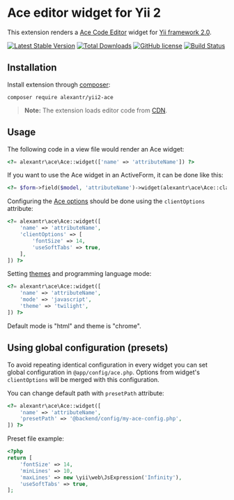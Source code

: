 # Ace editor widget for Yii 2

This extension renders a [Ace Code Editor](https://ace.c9.io/) widget for [Yii framework 2.0](http://www.yiiframework.com).

[![Latest Stable Version](https://img.shields.io/packagist/v/alexantr/yii2-ace.svg)](https://packagist.org/packages/alexantr/yii2-ace)
[![Total Downloads](https://img.shields.io/packagist/dt/alexantr/yii2-ace.svg)](https://packagist.org/packages/alexantr/yii2-ace)
[![GitHub license](https://img.shields.io/badge/license-MIT-blue.svg)](https://raw.githubusercontent.com/alexantr/yii2-ace/master/LICENSE)
[![Build Status](https://travis-ci.org/alexantr/yii2-ace.svg?branch=master)](https://travis-ci.org/alexantr/yii2-ace)

## Installation

Install extension through [composer](http://getcomposer.org/):

```
composer require alexantr/yii2-ace
```

> **Note:** The extension loads editor code from [CDN](https://cdnjs.com/libraries/ace/).

## Usage

The following code in a view file would render an Ace widget:

```php
<?= alexantr\ace\Ace::widget(['name' => 'attributeName']) ?>
```

If you want to use the Ace widget in an ActiveForm, it can be done like this:

```php
<?= $form->field($model, 'attributeName')->widget(alexantr\ace\Ace::className()) ?>
```

Configuring the [Ace options](https://github.com/ajaxorg/ace/wiki/Configuring-Ace) should be done
using the `clientOptions` attribute:

```php
<?= alexantr\ace\Ace::widget([
    'name' => 'attributeName',
    'clientOptions' => [
        'fontSize' => 14,
        'useSoftTabs' => true,
    ],
]) ?>
```

Setting [themes](https://github.com/ajaxorg/ace/tree/master/lib/ace/theme) and programming language mode:

```php
<?= alexantr\ace\Ace::widget([
    'name' => 'attributeName',
    'mode' => 'javascript',
    'theme' => 'twilight',
]) ?>
```

Default mode is "html" and theme is "chrome".

## Using global configuration (presets)

To avoid repeating identical configuration in every widget you can set global configuration in
`@app/config/ace.php`. Options from widget's `clientOptions` will be merged with this configuration.

You can change default path with `presetPath` attribute:

```php
<?= alexantr\ace\Ace::widget([
    'name' => 'attributeName',
    'presetPath' => '@backend/config/my-ace-config.php',
]) ?>
```

Preset file example:

```php
<?php
return [
    'fontSize' => 14,
    'minLines' => 10,
    'maxLines' => new \yii\web\JsExpression('Infinity'),
    'useSoftTabs' => true,
];
```
